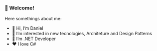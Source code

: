 ### 👋 Welcome!

Here somethings about me:

- 👋 Hi, I’m Daniel
- 👀 I’m interested in new tecnologies, Architeture and Design Patterns
- 🌱 I’m .NET Developer
- ❤️ I love C#


<!---
daugusto86/daugusto86 is a ✨ special ✨ repository because its `README.md` (this file) appears on your GitHub profile.
You can click the Preview link to take a look at your changes.
--->
